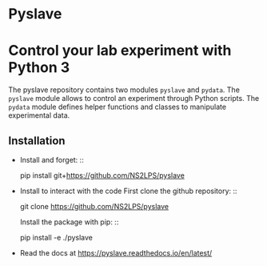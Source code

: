 # Pyslave

Control your lab experiment with Python 3
===================================================

The pyslave repository contains two modules ``pyslave`` and ``pydata``. The ``pyslave`` module allows
to control an experiment through Python scripts. The ``pydata`` module defines helper
functions and classes to manipulate experimental data.

Installation
--------------

* Install and forget: ::

    pip install git+https://github.com/NS2LPS/pyslave

* Install to interact with the code
  First clone the github repository: ::

    git clone https://github.com/NS2LPS/pyslave

  Install the package with pip: ::

    pip install -e ./pyslave
    
* Read the docs at https://pyslave.readthedocs.io/en/latest/


